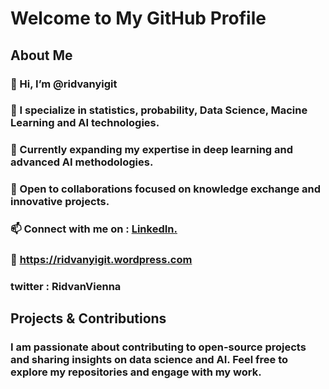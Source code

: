 # Welcome to My GitHub Profile

## About Me

### 👋 Hi, I’m @ridvanyigit
### 👀 I specialize in statistics, probability, Data Science, Macine Learning and AI technologies.
### 🌱 Currently expanding my expertise in deep learning and advanced AI methodologies.
### 💞️ Open to collaborations focused on knowledge exchange and innovative projects.
### 📫 Connect with me on : [LinkedIn.](https://www.linkedin.com/in/ridvan-yigit-5494842b6/)
### 👀 https://ridvanyigit.wordpress.com
### twitter : RidvanVienna


## Projects & Contributions

### I am passionate about contributing to open-source projects and sharing insights on data science and AI. Feel free to explore my repositories and engage with my work.
